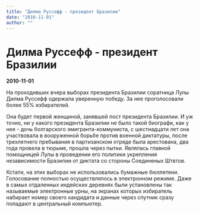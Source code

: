 ```yaml
---
title: "Дилма Руссефф - президент Бразилии"
date: "2010-11-01"
author: ""
---
```


# Дилма Руссефф - президент Бразилии

**2010-11-01** 

На проходивших вчера выборах президента Бразилии соратница Лулы Дилма Руссефф одержала уверенную победу. За нее проголосовали более 55% избирателей.

Она будет первой женщиной, занявшей пост президента Бразилии. И уж точно, ни у какого президента Бразилии не было такой биографи, как у нее - дочь болгарского эмигранта-коммуниста, с шестнадцати лет она участвовала в вооруженной борьбе против военной диктатуры, после трехлетнего пребывания в партизанском отряде была арестована, два года провела в тюрьме, прошла через пытки. Являлась главной помощницей Лулы в проведении его политики укрепления независимости Бразилии от диктата со стороны Соединеных Штвтов.

Кстати, на этих выборах не использовались бумажные бюллетени. Голосование полностью осуществлялось в электронном режиме. Даже в самых отдаленных индейских деревнях были установлены так называемые электронные урны, на экранах которых избиратель набирает номер своего кандидата и данные через спутник сразу попадают в центральный компьютер.
